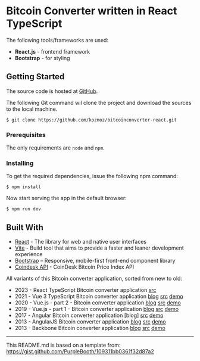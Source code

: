 # Bitcoin Converter written in React TypeScript

The following tools/frameworks are used:

* **React.js** - frontend framework
* **Bootstrap** - for styling

## Getting Started

The source code is hosted at [GitHub](https://github.com/kozmoz/bitcoinconverter-react).

The following Git command wil clone the project and download the sources to the local machine.

```
$ git clone https://github.com/kozmoz/bitcoinconverter-react.git 
```

### Prerequisites

The only requirements are `node` and `npm`.

### Installing

To get the required dependencies, issue the following npm command:

```
$ npm install
```

Now start serving the app in the default browser:

```
$ npm run dev
```

## Built With

* [React](https://react.dev) - The library for web and native user interfaces
* [Vite](https://github.com/vitejs/vite/blob/main/docs/guide/index.md) - Build tool that aims to provide a faster and leaner development experience
* [Bootstrap](https://getbootstrap.com) – Responsive, mobile-first front-end component library
* [Coindesk API](https://www.coindesk.com/api) - CoinDesk Bitcoin Price Index API

All variants of this Bitcoin converter application, sorted from new to old:

* 2023 - React TypeScript Bitcoin converter application [src](https://github.com/kozmoz/bitcoinconverter-react)
* 2021 - Vue 3 TypeScript Bitcoin converter application [blog](https://juur.link/2021/03/vue-3-typescript-edition/) [src](https://github.com/kozmoz/bitcoinconverter-vue3) [demo](https://sandbox.juurlink.org/vue3/)
* 2020 - Vue.js - part 2 - Bitcoin converter application [blog](https://juur.link/2019/01/vue-js-angularjs-done-right-part-2/) [src](https://github.com/kozmoz/bitcoinconverter-vue) [demo](http://sandbox.juurlink.org/vuejs-part-2/)
* 2019 - Vue.js - part 1 - Bitcoin converter application [blog](https://juur.link/2019/01/vue-js-angularjs-done-right/) [src](https://github.com/kozmoz/bitcoinconverter-vue/tree/without-single-file-components) [demo](http://sandbox.juurlink.org/vuejs/)
* 2017 - Angular Bitcoin converter application [blog] [src](https://github.com/kozmoz/bitcoinconverter-angular2) [demo](http://sandbox.juurlink.org/angularjs2/)
* 2013 - AngularJS Bitcoin converter application [blog](https://juur.link/2013/05/angularjs/) [src](https://github.com/kozmoz/bitcoinconverter-angular1) [demo](http://sandbox.juurlink.org/angularjs/)
* 2013 - Backbone Bitcoin converter application [blog](https://juur.link/2013/10/backbone-js-introductie/) [src](https://github.com/kozmoz/bitcoinconverter-backbone) [demo](http://sandbox.juurlink.org/backbone/)

---

This README.md is based on a template from:
https://gist.github.com/PurpleBooth/109311bb0361f32d87a2
